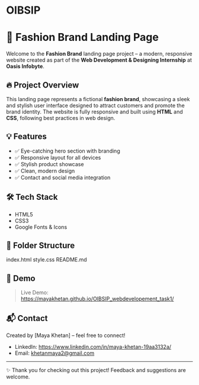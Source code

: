 # OIBSIP
# 🌟 Fashion Brand Landing Page

Welcome to the **Fashion Brand** landing page project – a modern, responsive website created as part of the **Web Development & Designing Internship** at **Oasis Infobyte**.

## 🔥 Project Overview

This landing page represents a fictional **fashion brand**, showcasing a sleek and stylish user interface designed to attract customers and promote the brand identity. The website is fully responsive and built using **HTML** and **CSS**, following best practices in web design.

## 💡 Features

- ✅ Eye-catching hero section with branding
- ✅ Responsive layout for all devices
- ✅ Stylish product showcase
- ✅ Clean, modern design
- ✅ Contact and social media integration

## 🛠️ Tech Stack

- HTML5  
- CSS3  
- Google Fonts & Icons  

## 📁 Folder Structure

index.html
style.css
README.md


## 📸 Demo
 
> Live Demo: https://mayakhetan.github.io/OIBSIP_webdevelopement_task1/

## 📬 Contact

Created by [Maya Khetan] – feel free to connect!

- LinkedIn: https://www.linkedin.com/in/maya-khetan-19aa3132a/
- Email: khetanmaya2@gmail.com

---

✨ Thank you for checking out this project! Feedback and suggestions are welcome.
